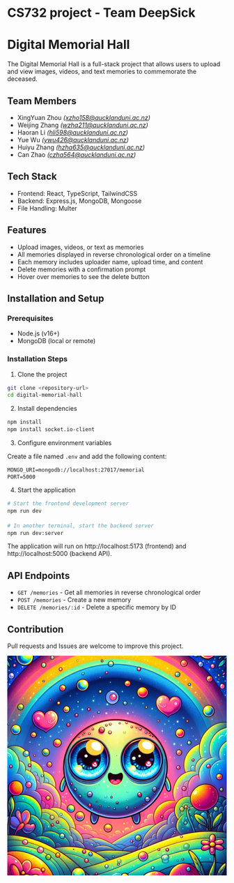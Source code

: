 # CS732 project - Team DeepSick

# Digital Memorial Hall

The Digital Memorial Hall is a full-stack project that allows users to upload and view images, videos, and text memories to commemorate the deceased.

## Team Members
- XingYuan Zhou _(xzho158@aucklanduni.ac.nz)_
- Weijing Zhang _(wzha211@aucklanduni.ac.nz)_
- Haoran Li _(hli598@aucklanduni.ac.nz)_
- Yue Wu _(ywu426@aucklanduni.ac.nz)_
- Huiyu Zhang _(hzha635@aucklanduni.ac.nz)_
- Can Zhao _(czha564@aucklanduni.ac.nz)_

## Tech Stack

- Frontend: React, TypeScript, TailwindCSS
- Backend: Express.js, MongoDB, Mongoose
- File Handling: Multer

## Features

- Upload images, videos, or text as memories
- All memories displayed in reverse chronological order on a timeline
- Each memory includes uploader name, upload time, and content
- Delete memories with a confirmation prompt
- Hover over memories to see the delete button

## Installation and Setup

### Prerequisites

- Node.js (v16+)
- MongoDB (local or remote)

### Installation Steps

1. Clone the project

```bash
git clone <repository-url>
cd digital-memorial-hall
```

2. Install dependencies

```bash
npm install
npm install socket.io-client
```

3. Configure environment variables

Create a file named `.env` and add the following content:

```
MONGO_URI=mongodb://localhost:27017/memorial
PORT=5000
```

4. Start the application

```bash
# Start the frontend development server
npm run dev

# In another terminal, start the backend server
npm run dev:server
```

The application will run on http://localhost:5173 (frontend) and http://localhost:5000 (backend API).

## API Endpoints

- `GET /memories` - Get all memories in reverse chronological order
- `POST /memories` - Create a new memory
- `DELETE /memories/:id` - Delete a specific memory by ID

## Contribution

Pull requests and Issues are welcome to improve this project.

![](./DeepSick.png) 